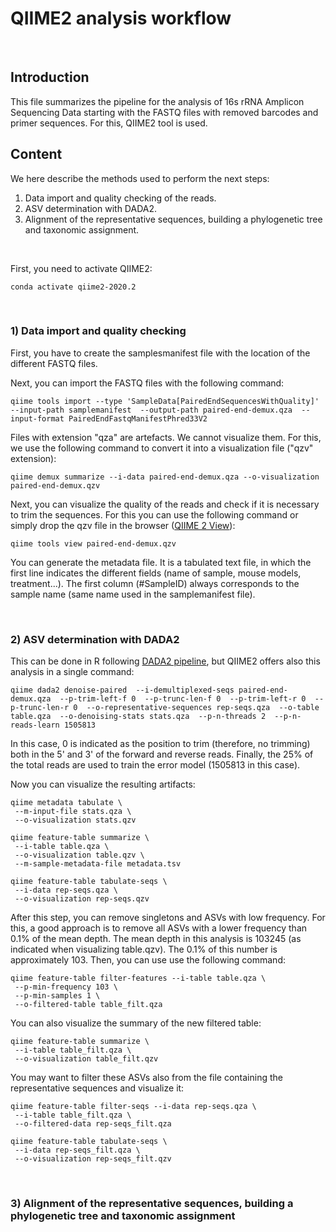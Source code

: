 # QIIME2 analysis workflow
<br> 

## Introduction

This file summarizes the pipeline for the analysis of 16s rRNA Amplicon Sequencing Data starting with the FASTQ files with removed barcodes and primer sequences. For this, QIIME2 tool is used. 

## Content

We here describe the methods used to perform the next steps: 

1. Data import and quality checking of the reads.
2. ASV determination with DADA2.
3. Alignment of the representative sequences, building a phylogenetic tree and taxonomic assignment.
<br> 

First, you need to activate QIIME2:


```
conda activate qiime2-2020.2
```
<br> 

### 1) Data import and quality checking 

First, you have to create the samplesmanifest file with the location of the different FASTQ files.

Next, you can import the FASTQ files with the following command:

```
qiime tools import --type 'SampleData[PairedEndSequencesWithQuality]'  --input-path samplemanifest  --output-path paired-end-demux.qza  --input-format PairedEndFastqManifestPhred33V2
```

Files with extension "qza" are artefacts. We cannot visualize them. For this, we use the following command to convert it into a visualization file ("qzv" extension):

```
qiime demux summarize --i-data paired-end-demux.qza --o-visualization paired-end-demux.qzv
```

Next, you can visualize the quality of the reads and check if it is necessary to trim the sequences. For this you can use the following command or simply drop the qzv file in the browser ([QIIME 2 View](https://view.qiime2.org/)):

```
qiime tools view paired-end-demux.qzv
```

You can generate the metadata file. It is a tabulated text file, in which the first line indicates the different fields (name of sample, mouse models, treatment...). The first column (#SampleID) always corresponds to the sample name (same name used in the samplemanifest file).

<br>

### 2) ASV determination with DADA2

This can be done in R following [DADA2 pipeline](https://benjjneb.github.io/dada2/tutorial.html), but QIIME2 offers also this analysis in a single command:

```
qiime dada2 denoise-paired  --i-demultiplexed-seqs paired-end-demux.qza  --p-trim-left-f 0  --p-trunc-len-f 0  --p-trim-left-r 0  --p-trunc-len-r 0  --o-representative-sequences rep-seqs.qza  --o-table table.qza  --o-denoising-stats stats.qza  --p-n-threads 2  --p-n-reads-learn 1505813
```

In this case, 0 is indicated as the position to trim (therefore, no trimming) both in the 5' and 3' of the forward and reverse reads. Finally, the 25% of the total reads are used to train the error model (1505813 in this case). 

Now you can visualize the resulting artifacts:

```
qiime metadata tabulate \
 --m-input-file stats.qza \
 --o-visualization stats.qzv

qiime feature-table summarize \
 --i-table table.qza \
 --o-visualization table.qzv \
 --m-sample-metadata-file metadata.tsv
 
qiime feature-table tabulate-seqs \
 --i-data rep-seqs.qza \
 --o-visualization rep-seqs.qzv
```

After this step, you can remove singletons and ASVs with low frequency. For this, a good approach is to remove all ASVs with a lower frequency than 0.1% of the mean depth. The mean depth in this analysis is 103245 (as indicated when visualizing table.qzv). The 0.1% of this number is approximately 103. Then, you can use use the following command:

```
qiime feature-table filter-features --i-table table.qza \
 --p-min-frequency 103 \
 --p-min-samples 1 \
 --o-filtered-table table_filt.qza 
```

You can also visualize the summary of the new filtered table:

```
qiime feature-table summarize \
 --i-table table_filt.qza \
 --o-visualization table_filt.qzv
 ```

You may want to filter these ASVs also from the file containing the representative sequences and visualize it:

```
qiime feature-table filter-seqs --i-data rep-seqs.qza \
 --i-table table_filt.qza \
 --o-filtered-data rep-seqs_filt.qza

qiime feature-table tabulate-seqs \
 --i-data rep-seqs_filt.qza \
 --o-visualization rep-seqs_filt.qzv
```

<br> 

### 3) Alignment of the representative sequences, building a phylogenetic tree and taxonomic assignment
